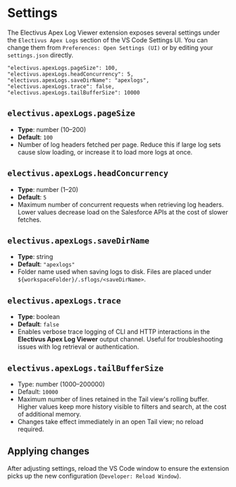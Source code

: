 # Settings

The Electivus Apex Log Viewer extension exposes several settings under the `Electivus Apex Logs` section of the VS Code Settings UI. You can change them from `Preferences: Open Settings (UI)` or by editing your `settings.json` directly.

```jsonc
"electivus.apexLogs.pageSize": 100,
"electivus.apexLogs.headConcurrency": 5,
"electivus.apexLogs.saveDirName": "apexlogs",
"electivus.apexLogs.trace": false,
"electivus.apexLogs.tailBufferSize": 10000
```

## `electivus.apexLogs.pageSize`

- **Type**: number (10–200)
- **Default**: `100`
- Number of log headers fetched per page. Reduce this if large log sets cause slow loading, or increase it to load more logs at once.

## `electivus.apexLogs.headConcurrency`

- **Type**: number (1–20)
- **Default**: `5`
- Maximum number of concurrent requests when retrieving log headers. Lower values decrease load on the Salesforce APIs at the cost of slower fetches.

## `electivus.apexLogs.saveDirName`

- **Type**: string
- **Default**: `"apexlogs"`
- Folder name used when saving logs to disk. Files are placed under `${workspaceFolder}/.sflogs/<saveDirName>`.

## `electivus.apexLogs.trace`

- **Type**: boolean
- **Default**: `false`
- Enables verbose trace logging of CLI and HTTP interactions in the **Electivus Apex Log Viewer** output channel. Useful for troubleshooting issues with log retrieval or authentication.

## `electivus.apexLogs.tailBufferSize`

- Type: number (1000–200000)
- Default: `10000`
- Maximum number of lines retained in the Tail view's rolling buffer. Higher values keep more history visible to filters and search, at the cost of additional memory.
- Changes take effect immediately in an open Tail view; no reload required.

## Applying changes

After adjusting settings, reload the VS Code window to ensure the extension picks up the new configuration (`Developer: Reload Window`).
